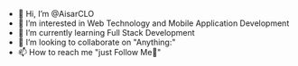 - 👋 Hi, I’m @AisarCLO
- 👀 I’m interested in Web Technology and Mobile Application Development
- 🌱 I’m currently learning Full Stack Development
- 💞️ I’m looking to collaborate on "Anything:"
- 📫 How to reach me "just Follow Me🥰"

<!---
AisarCLO/AisarCLO is a ✨ special ✨ repository because its `README.md` (this file) appears on your GitHub profile.
You can click the Preview link to take a look at your changes.
--->
